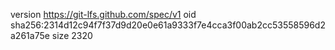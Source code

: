 version https://git-lfs.github.com/spec/v1
oid sha256:2314d12c94f7f37d9d20e0e61a9333f7e4cca3f00ab2cc53558596d2a261a75e
size 2320
